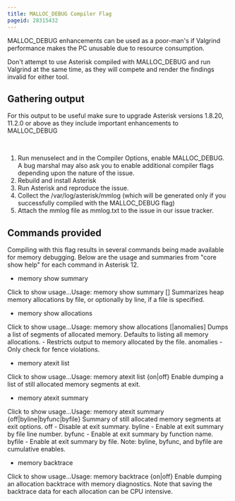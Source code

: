 ```yaml
---
title: MALLOC_DEBUG Compiler Flag
pageid: 28315432
---
```


MALLOC\_DEBUG enhancements can be used as a poor-man's  if Valgrind performance makes the PC unusable due to resource consumption.

Don't attempt to use Asterisk compiled with MALLOC\_DEBUG and run Valgrind at the same time, as they will compete and render the findings invalid for either tool.

Gathering output
----------------

For this output to be useful make sure to upgrade Asterisk versions 1.8.20, 11.2.0 or above as they include important enhancements to MALLOC\_DEBUG

 

1. Run menuselect and in the Compiler Options, enable MALLOC\_DEBUG. A bug marshal may also ask you to enable additional compiler flags depending upon the nature of the issue.
2. Rebuild and install Asterisk
3. Run Asterisk and reproduce the issue.
4. Collect the /var/log/asterisk/mmlog (which will be generated only if you successfully compiled with the MALLOC\_DEBUG flag)
5. Attach the mmlog file as mmlog.txt to the issue in our issue tracker.

Commands provided
-----------------

Compiling with this flag results in several commands being made available for memory debugging. Below are the usage and summaries from "core show help" for each command in Asterisk 12.

* memory show summary

Click to show usage...Usage: memory show summary [<file>]
 Summarizes heap memory allocations by file, or optionally
 by line, if a file is specified.
* memory show allocations

Click to show usage...Usage: memory show allocations [<file>|anomalies]
 Dumps a list of segments of allocated memory.
 Defaults to listing all memory allocations.
 <file> - Restricts output to memory allocated by the file.
 anomalies - Only check for fence violations.
* memory atexit list

Click to show usage...Usage: memory atexit list {on|off}
 Enable dumping a list of still allocated memory segments at exit.
* memory atexit summary

Click to show usage...Usage: memory atexit summary {off|byline|byfunc|byfile}
 Summary of still allocated memory segments at exit options.
 off - Disable at exit summary.
 byline - Enable at exit summary by file line number.
 byfunc - Enable at exit summary by function name.
 byfile - Enable at exit summary by file.
 Note: byline, byfunc, and byfile are cumulative enables.
* memory backtrace

Click to show usage...Usage: memory backtrace {on|off}
 Enable dumping an allocation backtrace with memory diagnostics.
 Note that saving the backtrace data for each allocation
 can be CPU intensive.

